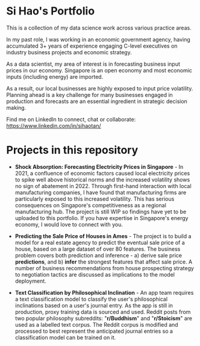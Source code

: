 # Si Hao's Portfolio

This is a collection of my data science work across various practice areas.

In my past role, I was working in an economic government agency, having accumulated 3+ years of experience engaging C-level executives on industry business projects and economic strategy. 

As a data scientist, my area of interest is in forecasting business input prices in our economy. Singapore is an open economy and most economic inputs (including energy) are imported. 

As a result, our local businesses are highly exposed to input price volatility. Planning ahead is a key challenge for many businesses engaged in production and forecasts are an essential ingredient in strategic decision making. 

Find me on LinkedIn to connect, chat or collaborate: https://www.linkedin.com/in/sihaotan/

# Projects in this repository

- **Shock Absorption: Forecasting Electricity Prices in Singapore** - In 2021, a confluence of economic factors caused local electricity prices to spike well above historical norms and the increased volatility shows no sign of abatement in 2022. Through first-hand interaction with local manufacturing companies, I have found that manufacturing firms are particularly exposed to this increased volatility. This has serious consequences on Singapore's competitiveness as a regional manufacturing hub. The project is still WIP so findings have yet to be uploaded to this portfolio. If you have expertise in Singapore's energy economy, I would love to connect with you.

- **Predicting the Sale Price of Houses in Ames** - The project is to build a model for a real estate agency to predict the eventual sale price of a house, based on a large dataset of over 80 features. The business problem covers both prediction and inference - a) derive sale price **predictions**, and b) **infer** the strongest features that affect sale price. A number of business recommendations from house prospecting strategy to negotiation tactics are discussed as implications to the model deployment.

- **Text Classification by Philosophical Inclination** - An app team requires a text classification model to classify the user's philosophical inclinations based on a user's journal entry. As the app is still in production, proxy training data is sourced and used. Reddit posts from two popular philosophy subreddits: "**r/Buddhism**" and "**r/Stoicism**" are used as a labelled text corpus. The Reddit corpus is modified and processed to best represent the anticipated journal entries so a classification model can be trained on it.
